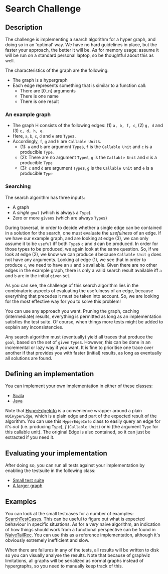 # Search Challenge

## Description
The challenge is implementing a search algorithm for a hyper graph, and doing so in an 'optimal' way. 
We have no hard guidelines in place, but the faster your approach, the better it will be.
As for memory usage: assume it will be run on a standard personal laptop, so be thoughtful about this as well. 

The characteristics of the graph are the following:
* The graph is a hypergraph
* Each edge represents something that is similar to a function call: 
  * There are [0..n] arguments
  * There is one name
  * There is one result
  
### An example graph
* The graph H consists of the following edges: (1) `a, b, f, c`, (2) `g, d` and (3) `c, d, h, e`. 
* Here, `a`, `b`, `c`, `d` and `e` are `Type`s. 
* Accordingly, `f`, `g` and `h` are `Callable Unit`s.
  * (1): `a` and `b` are argument `Type`s, `f` is the `Callable Unit` and `c` is a producible `Type`.
  * (2): There are no argument `Type`s, `g` is the `Callable Unit` and `d` is a producible `Type`
  * (3): `c` and `d` are argument `Type`s, `g` is the `Callable Unit` and `e` is a producible `Type` 

### Searching
The search algorithm has three inputs:
* A graph
* A *single* `goal` (which is always a `Type`).
* Zero or more `given`s (which are always `Type`s)
 
During traversal, in order to decide whether a single edge can be contained in a solution for the search, one must evaluate the _usefulness_ of an edge.
If we have our example graph, and are looking at edge (3), we can only assume it to be `useful` iff both `Type`s `c` and `d` can be produced. 
In order for those types to be produced, we again look at the same question. 
So, if we look at edge (2), we know we can produce `d` because `Callable Unit` `g` does not have any arguments. 
Looking at edge (1), we see that in order to produce `c`, we need to have an `a` and `b` available. 
Given there are no other edges in the example graph, there is only a valid search result available iff `a` and `b` are in the initial `given` set.

As you can see, the challenge of this search algorithm lies in the combinatoric aspects of evaluating the usefulness of an edge, because everything that precedes it must be taken into account. 
So, we are looking for the most effective way for you to solve this problem!

You can use any approach you want. 
Pruning the graph, caching (intermediate) results, everything is permitted as long as an implementation satisfies the test suite. 
Of course, when things more tests might be added to explain any inconsistencies.

Any search algorithm must (eventually) yield all traces that produce the `goal`, based on the set of `given` `Type`s.
However, this can be done in an incremental or lazy way if you want. 
It is fine to prioritise one trace over another if that provides you with faster (initial) results, as long as eventually all solutions are found.   

## Defining an implementation
You can implement your own implementation in either of these classes:
* [Scala](src/main/scala/com/ing/sea/pdeng/graph/search/EfficientSearchStrategyScala.scala)
* [Java](src/main/java/com/ing/sea/pdeng/graph/search/EfficientSearchStrategyJava.java)

Note that [HyperEdgeInfo](src/main/scala/com/ing/sea/pdeng/graph/search/HyperEdgeInfo.scala) is a convenience wrapper around a plain `WDiHyperEdge`, which is a plain edge and part of the expected result of the algorithm. 
You can use this `HyperEdgeInfo` class to easily query an edge for it's _out_ (i.e. producing `Type`), _f_ (`Callable Unit`) or _in_ (the argument `Type` for this callable unit). 
The original Edge is also contained, so it can just be extracted if you need it. 

## Evaluating your implementation
After doing so, you can run all tests against your implementation by enabling the testsuite in the following class:
* [Small test suite](src/test/scala/com/ing/sea/pdeng/graph/search/TypeGraphSearchSpec.scala)
* [A larger graph](src/test/scala/com/ing/sea/pdeng/graph/search/TypeGraphSearchFilesSpec.scala)

## Examples
You can look at the small testcases for a number of examples: [SearchTestCases](src/test/scala/com/ing/sea/pdeng/graph/search/testcases/SearchTestCases.scala).
This can be useful to figure out what is expected behaviour in specific situations.
As for a _very_ naive algorithm, an indication of how things should work from a functional perspective can be found in [NaiveTailRec](src/main/scala/com/ing/sea/pdeng/graph/search/NaiveTailRec.scala). 
You can use this as a reference implementation, although it's obviously extremely inefficient and slow. 

When there are failures in any of the tests, all results will be written to disk so you can visually analyse the results. 
Note that because of graphviz limitations, all graphs will be serialized as normal graphs instead of hypergraphs, so you need to manually keep track of this. 
